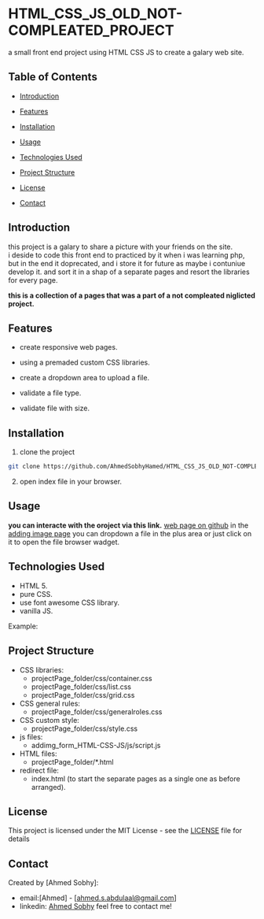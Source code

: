# HTML_CSS_JS_OLD_NOT-COMPLEATED_PROJECT

a small front end project using HTML CSS JS to create a galary web site.

## Table of Contents

- [Introduction](#introduction)
- [Features](#features)
- [Installation](#installation)
- [Usage](#usage)
- [Technologies Used](#technologies-used)
- [Project Structure](#project-structure)
- [License](#license)
- [Contact](#contact)

  <!-- intro -->

## Introduction

this project is a galary to share a picture with your friends on the site.
<br>
i deside to code this front end to practiced by it when i was learning php, but in the end it doprecated, and i store it for future as maybe i contuniue develop it. and sort it in a shap of a separate pages and resort the libraries for every page.

**this is a collection of a pages that was a part of a not compleated niglicted project.**

  <!-- technologies was used with links if available -->

## Features

- create responsive web pages.
- using a premaded custom CSS libraries.
- create a dropdown area to upload a file.
- validate a file type.
- validate file with size.

  <!-- get start and how to run with the prerequisites mintion -->

## Installation

1. clone the project

```sh
git clone https://github.com/AhmedSobhyHamed/HTML_CSS_JS_OLD_NOT-COMPLEATED_PROJECT.git
```

2. open index file in your browser.

  <!-- usage or how to interact with this technologies like api end points and what they do -->

## Usage

**you can interacte with the oroject via this link.**
[web page on github](https://ahmedsobhyhamed.github.io/HTML_CSS_JS_OLD_NOT-COMPLEATED_PROJECT/)
in the [adding image page]() you can dropdown a file in the plus area or just click on it to open the file browser wadget.

## Technologies Used

- HTML 5.
- pure CSS.
- use font awesome CSS library.
- vanilla JS.

Example:

  <!-- about the project and a digram of how it work -->

## Project Structure

- CSS libraries:
  - projectPage_folder/css/container.css
  - projectPage_folder/css/list.css
  - projectPage_folder/css/grid.css
- CSS general rules:
  - projectPage_folder/css/generalroles.css
- CSS custom style:
  - projectPage_folder/css/style.css
- js files:
  - addimg_form_HTML-CSS-JS/js/script.js
- HTML files:
  - projectPage_folder/\*.html
- redirect file:
  - index.html
  (to start the separate pages as a single one as before arranged).
    <!-- licance -->

## License

This project is licensed under the MIT License - see the [LICENSE](/LICENSE) file for details

  <!-- contacts -->

## Contact

Created by [Ahmed Sobhy]:

- email:[Ahmed] - [[ahmed.s.abdulaal@gmail.com](mailto:ahmed.s.abdulaal@gmail.com)]
- linkedin: [Ahmed Sobhy](https://www.linkedin.com/in/ahmed-sobhy-b824b7201/)
  feel free to contact me!
